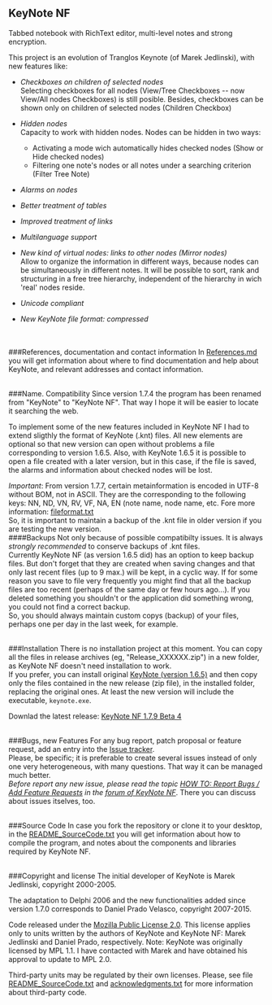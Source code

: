 ## KeyNote NF

Tabbed notebook with RichText editor, multi-level notes and strong encryption. 

This project is an evolution of Tranglos Keynote (of Marek Jedlinski), with new features like: 

 * *Checkboxes on children of selected nodes* <br>
    Selecting checkboxes for all nodes (View/Tree Checkboxes -- now View/All nodes Checkboxes) is still posible. Besides, checkboxes can be shown only on children of selected nodes (Children Checkbox)

 * *Hidden nodes* <br> Capacity to work with hidden nodes. Nodes can be hidden in two ways:
   * Activating a mode wich automatically hides checked nodes (Show or Hide checked nodes)
   * Filtering one note's nodes or all notes under a searching criterion (Filter Tree Note)

 * *Alarms on nodes*  
 
 * *Better treatment of tables*  
 
 * *Improved treatment of links*  
 
 * *Multilanguage support*  
 
 * *New kind of virtual nodes: links to other nodes (Mirror nodes)* <br>
     Allow to organize the information in different ways, because nodes can be simultaneously in different notes. It will be possible to sort, rank and structuring in a free tree hierarchy, independent of the hierarchy in wich 'real' nodes reside.  
	 
 * *Unicode compliant*  
 
 * *New KeyNote file format: compressed*  
<br><br>

###References, documentation and contact information
In [References.md](doc/References.md) you will get information about where to find documentation and help about KeyNote, and 
relevant addresses and contact information.
<br><br>

###Name. Compatibility
Since version 1.7.4 the program has been renamed from "KeyNote" to "KeyNote NF". That way I hope it will be easier to locate it searching the web.

To implement some of the new features included in KeyNote NF I had to extend sligthly the format of KeyNote (.knt) files. All new elements are optional so that new version can open without problems a file corresponding to version 1.6.5.
Also, with KeyNote 1.6.5 it is possible to open a file created with a later version, but in this case, if the file is saved, the alarms and information about checked nodes will be lost.

_Important_: From version 1.7.7, certain metainformation is encoded in UTF-8 without BOM, not in ASCII. They are the corresponding to the following keys: NN, ND, VN, RV, VF, NA, EN  (note name, node name, etc. Fore more information: [fileformat.txt](doc/kn_fileformat/fileformat.txt)  
So, it is important to maintain a backup of the .knt file in older version if you are testing the new version.
<br>
####Backups
Not only because of possible compatibilty issues. It is always *strongly recommended* to conserve backups of .knt files.  
Currently KeyNote NF (as version 1.6.5 did) has an option to keep backup files. But don't forget that they are created when saving changes and that only last recent files (up to 9 max.) will be kept, in a cyclic way. If for some reason you save to file very frequently you might find that all the backup files are too recent (perhaps of the same day or few hours ago...). If you deleted something you shouldn't or the application did something wrong, you could not find a correct backup.  
So, you should always maintain custom copys (backup) of your files, perhaps one per day in the last week, for example.
<br><br>

###Installation
There is no installation project at this moment. You can copy all the files in release archives (eg, "Release_XXXXXX.zip") in a new folder, as KeyNote NF doesn't need installation to work.  
If you prefer, you can install original [KeyNote (version 1.6.5)](http://www.tranglos.com/free/files/kntsetup.exe) and then copy only the files contained in the new release (zip file), in the installed folder, replacing the original ones. At least the new version will include the executable, `keynote.exe`.

Downlad the latest release: [KeyNote NF 1.7.9 Beta 4](https://github.com/dpradov/keynote-nf/releases/tag/Release-1.7.9_Beta_4)
<br><br>

###Bugs, new Features
For any bug report, patch proposal or feature request, add an entry into the [Issue tracker](https://github.com/dpradov/keynote-nf/issues).  
Please, be specific; it is preferable to create several issues instead of only one very 
heterogeneous, with many questions. That way it can be managed much better.  
*Before report any new issue, please read the topic [HOW TO: Report Bugs / Add Feature Requests](http://keynote-newfeat.sourceforge.net/forum/viewtopic.php?f=15&t=20&p=19) in the [forum of KeyNote NF](http://keynote-newfeat.sourceforge.net/forum/index.php)*. There you can discuss about issues itselves, too.
<br><br>

###Source Code
In case you fork the repository or clone it to your desktop, in the [README_SourceCode.txt](doc/README_SourceCode.txt) you will get information about how to compile the program, and notes about the components and libraries required by KeyNote NF.
<br><br>

###Copyright and license
The initial developer of KeyNote is Marek Jedlinski, copyright 2000-2005.  

The adaptation to Delphi 2006 and the new functionalities added since version 1.7.0 corresponds to Daniel Prado Velasco, copyright 2007-2015.  

Code released under the [Mozilla Public License 2.0](./LICENSE.txt). This license applies only to units written by the authors of KeyNote and KeyNote NF: Marek Jedlinski and Daniel Prado, respectively.
Note: KeyNote was originally licensed by MPL 1.1. I have contacted with Marek and have obtained his approval to update to MPL 2.0.

Third-party units may be regulated by their own licenses.
Please, see file [README_SourceCode.txt](doc/README_SourceCode.txt) and [acknowledgments.txt](doc/acknowledgments.txt) for more information about third-party code.
<br><br>
